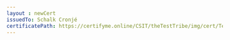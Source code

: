 ```yaml
--- 
layout : newCert 
issuedTo: Schalk Cronjé
certificatePath: https://certifyme.online/CSIT/theTestTribe/img/cert/TestFlix/SchalkCronjé_6a4be.png
--- 
```

